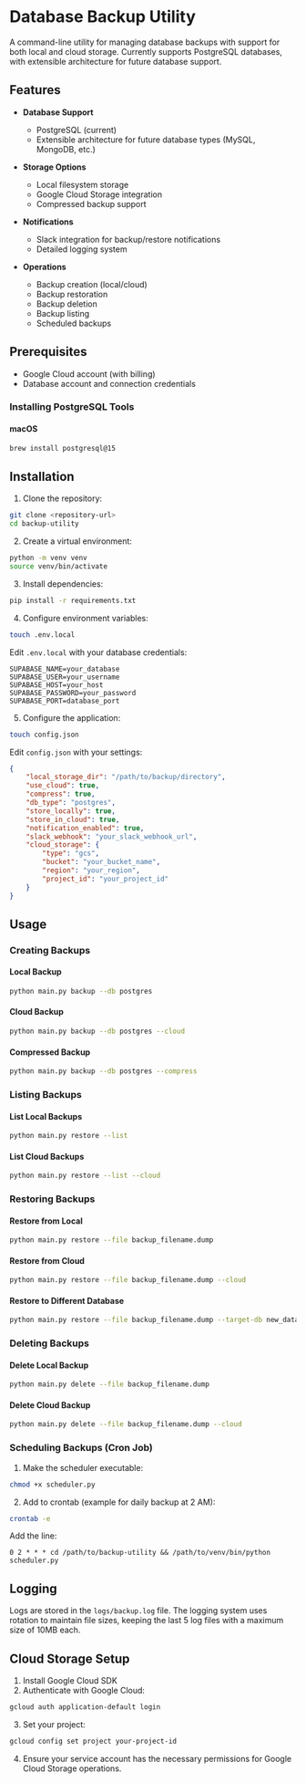 # Database Backup Utility

A command-line utility for managing database backups with support for both local and cloud storage. Currently supports PostgreSQL databases, with extensible architecture for future database support.

## Features

- **Database Support**
  - PostgreSQL (current)
  - Extensible architecture for future database types (MySQL, MongoDB, etc.)

- **Storage Options**
  - Local filesystem storage
  - Google Cloud Storage integration
  - Compressed backup support

- **Notifications**
  - Slack integration for backup/restore notifications
  - Detailed logging system

- **Operations**
  - Backup creation (local/cloud)
  - Backup restoration
  - Backup deletion
  - Backup listing
  - Scheduled backups

## Prerequisites

- Google Cloud account (with billing)
- Database account and connection credentials

### Installing PostgreSQL Tools

#### macOS
```bash
brew install postgresql@15
```

## Installation

1. Clone the repository:
```bash
git clone <repository-url>
cd backup-utility
```

2. Create a virtual environment:
```bash
python -m venv venv
source venv/bin/activate
```

3. Install dependencies:
```bash
pip install -r requirements.txt
```

4. Configure environment variables:
```bash
touch .env.local
```

Edit `.env.local` with your database credentials:
```
SUPABASE_NAME=your_database
SUPABASE_USER=your_username
SUPABASE_HOST=your_host
SUPABASE_PASSWORD=your_password
SUPABASE_PORT=database_port
```

5. Configure the application:
```bash
touch config.json
```

Edit `config.json` with your settings:
```json
{
    "local_storage_dir": "/path/to/backup/directory",
    "use_cloud": true,
    "compress": true,
    "db_type": "postgres",
    "store_locally": true,
    "store_in_cloud": true,
    "notification_enabled": true,
    "slack_webhook": "your_slack_webhook_url",
    "cloud_storage": {
        "type": "gcs",
        "bucket": "your_bucket_name",
        "region": "your_region",
        "project_id": "your_project_id"
    }
}
```

## Usage

### Creating Backups

#### Local Backup
```bash
python main.py backup --db postgres
```

#### Cloud Backup
```bash
python main.py backup --db postgres --cloud
```

#### Compressed Backup
```bash
python main.py backup --db postgres --compress
```

### Listing Backups

#### List Local Backups
```bash
python main.py restore --list
```

#### List Cloud Backups
```bash
python main.py restore --list --cloud
```

### Restoring Backups

#### Restore from Local
```bash
python main.py restore --file backup_filename.dump
```

#### Restore from Cloud
```bash
python main.py restore --file backup_filename.dump --cloud
```

#### Restore to Different Database
```bash
python main.py restore --file backup_filename.dump --target-db new_database_name
```

### Deleting Backups

#### Delete Local Backup
```bash
python main.py delete --file backup_filename.dump
```

#### Delete Cloud Backup
```bash
python main.py delete --file backup_filename.dump --cloud
```

### Scheduling Backups (Cron Job)

1. Make the scheduler executable:
```bash
chmod +x scheduler.py
```

2. Add to crontab (example for daily backup at 2 AM):
```bash
crontab -e
```

Add the line:
```
0 2 * * * cd /path/to/backup-utility && /path/to/venv/bin/python scheduler.py
```

## Logging

Logs are stored in the `logs/backup.log` file. The logging system uses rotation to maintain file sizes, keeping the last 5 log files with a maximum size of 10MB each.

## Cloud Storage Setup

1. Install Google Cloud SDK
2. Authenticate with Google Cloud:
```bash
gcloud auth application-default login
```

3. Set your project:
```bash
gcloud config set project your-project-id
```

4. Ensure your service account has the necessary permissions for Google Cloud Storage operations.